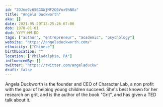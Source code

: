 ```yaml
---
id: "2DJne9z6SBGGWjMF2O6Vux9hN0a"
title: "Angela Duckworth"
aka: []
date: 2021-05-29T13:25:26-07:00
dob: 1970-01-01
dod: YYYY-MM-DD
tags: ["author", "entrepreneur", "academic", "psychology"]
website: "https://angeladuckworth.com/"
ethnicity: ["Chinese"]
birthLocation: ""
location: ["Philadelphia, PA"]
influencedBy: []
twitter: "https://twitter.com/angeladuckw"
draft: false
---
```


Angela Duckworth is the founder and CEO of Character Lab, a non profit with the
goal of helping young children succeed. She's best known for her research on
grit, and is the author of the book "Grit", and has given a TED talk about it.

